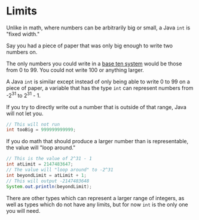 # Limits

Unlike in math, where numbers can be arbitrarily big or small, a Java `int`
is "fixed width."

Say you had a piece of paper that was only big enough to write two numbers on.

The only numbers you could write in a [base ten system](https://www.khanacademy.org/math/algebra-home/alg-intro-to-algebra/algebra-alternate-number-bases/v/number-systems-introduction) would be those from 0 to 99. You could not write 100 or anything larger.

A Java `int` is similar except instead of only being able to write 0 to 99 on a piece of paper, a variable that has
the type `int` can represent numbers from -2<sup>31</sup> to 2<sup>31</sup> - 1.

If you try to directly write out a number that is outside of that range, Java will not let you.

```java
// This will not run
int tooBig = 999999999999;
```

If you do math that should produce a larger number than is representable, the value will "loop around."

```java
// This is the value of 2^31 - 1
int atLimit = 2147483647;
// The value will "loop around" to -2^31
int beyondLimit = atLimit + 1;
// This will output -2147483648
System.out.println(beyondLimit);
```

There are other types which can represent a larger range of integers, as well as types
which do not have any limits, but for now `int` is the only one you will need.
